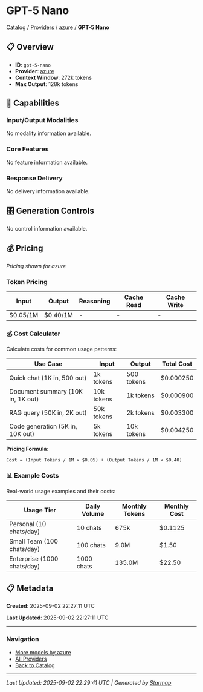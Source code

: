# GPT-5 Nano
  
[Catalog](../../../..) / [Providers](../../..) / [azure](../..) / **GPT-5 Nano**


## 📋 Overview
  
- **ID**: `gpt-5-nano`
- **Provider**: [azure](../)
- **Context Window**: 272k tokens
- **Max Output**: 128k tokens
  
## 🎯 Capabilities
  
### Input/Output Modalities
  
No modality information available.
  
### Core Features
  
No feature information available.
  
### Response Delivery
  
No delivery information available.
  
## 🎛️ Generation Controls
  
No control information available.
  
## 💰 Pricing
  
*Pricing shown for azure*
  
  
### Token Pricing
  
| Input | Output | Reasoning | Cache Read | Cache Write |
|---------|---------|---------|---------|---------|
| $0.05/1M | $0.40/1M | - | - | - |

  
### 💰 Cost Calculator
  
Calculate costs for common usage patterns:
  
  
| Use Case | Input | Output | Total Cost |
|---------|---------|---------|---------|
| Quick chat (1K in, 500 out) | 1k tokens | 500 tokens | $0.000250 |
| Document summary (10K in, 1K out) | 10k tokens | 1k tokens | $0.000900 |
| RAG query (50K in, 2K out) | 50k tokens | 2k tokens | $0.003300 |
| Code generation (5K in, 10K out) | 5k tokens | 10k tokens | $0.004250 |

  
**Pricing Formula:**
  
```
Cost = (Input Tokens / 1M × $0.05) + (Output Tokens / 1M × $0.40)
```
  
### 📊 Example Costs
  
Real-world usage examples and their costs:
  
  
| Usage Tier | Daily Volume | Monthly Tokens | Monthly Cost |
|---------|---------|---------|---------|
| Personal (10 chats/day) | 10 chats | 675k | $0.1125 |
| Small Team (100 chats/day) | 100 chats | 9.0M | $1.50 |
| Enterprise (1000 chats/day) | 1000 chats | 135.0M | $22.50 |

  
## 📋 Metadata
  
**Created**: 2025-09-02 22:27:11 UTC
  
**Last Updated**: 2025-09-02 22:27:11 UTC
  
  
---
  
  
### Navigation

- [More models by azure](../)
- [All Providers](../../../../providers)
- [Back to Catalog](../../../..)


---
_Last Updated: 2025-09-02 22:29:41 UTC | Generated by [Starmap](https://github.com/agentstation/starmap)_
